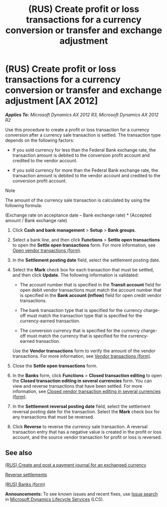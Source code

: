 ﻿---
title: (RUS) Create profit or loss transactions for a currency conversion or transfer and exchange adjustment
TOCTitle: (RUS) Create profit or loss transactions for a currency conversion or transfer and exchange adjustment
ms:assetid: 9a302a8e-29c6-49f0-bb32-bfc1b078e839
ms:mtpsurl: https://technet.microsoft.com/en-us/library/JJ923565(v=AX.60)
ms:contentKeyID: 52075412
ms.date: 04/18/2014
mtps_version: v=AX.60
---

# (RUS) Create profit or loss transactions for a currency conversion or transfer and exchange adjustment [AX 2012]


_**Applies To:** Microsoft Dynamics AX 2012 R3, Microsoft Dynamics AX 2012 R2_

Use this procedure to create a profit or loss transaction for a currency conversion after a currency sale transaction is settled. The transaction type depends on the following factors:

  - If you sold currency for less than the Federal Bank exchange rate, the transaction amount is debited to the conversion profit account and credited to the vendor account.

  - If you sold currency for more than the Federal Bank exchange rate, the transaction amount is debited to the vendor account and credited to the conversion profit account.


> [!NOTE]
> <P>The amount of the currency sale transaction is calculated by using the following formula:</P>
> <P>(Exchange rate on acceptance date – Bank exchange rate) * (Accepted amount / Bank exchange rate)</P>



1.  Click **Cash and bank management** \> **Setup** \> **Bank groups**.

2.  Select a bank line, and then click **Functions** \> **Settle open transactions** to open the **Settle open transactions** form. For more information, see [Open vendor transactions (form)](https://technet.microsoft.com/en-us/library/aa551813\(v=ax.60\)).

3.  In the **Settlement posting date** field, select the settlement posting date.

4.  Select the **Mark** check box for each transaction that must be settled, and then click **Update**. The following information is validated:
    
      - The account number that is specified in the **Transit account** field for open debit vendor transactions must match the account number that is specified in the **Bank account (inflow)** field for open credit vendor transactions.
    
      - The bank transaction type that is specified for the currency charge-off must match the transaction type that is specified for the currency-earned transaction.
    
      - The conversion currency that is specified for the currency charge-off must match the currency that is specified for the currency-earned transaction.
    
    Use the **Vendor transactions** form to verify the amount of the vendor transactions. For more information, see [Vendor transactions (form)](https://technet.microsoft.com/en-us/library/aa572427\(v=ax.60\)).

5.  Close the **Settle open transactions** form.

6.  In the **Banks** form, click **Functions** \> **Closed transaction editing** to open the **Closed transaction editing in several currencies** form. You can view and reverse transactions that have been settled. For more information, see [Closed vendor transaction editing in several currencies (form)](https://technet.microsoft.com/en-us/library/aa556371\(v=ax.60\)).

7.  In the **Settlement reversal posting date** field, select the settlement reversal posting date for the transaction. Select the **Mark** check box for any transactions that must be reversed.

8.  Click **Reverse** to reverse the currency sale transaction. A reversal transaction entry that has a negative value is created in the profit or loss account, and the source vendor transaction for profit or loss is reversed.

## See also

[(RUS) Create and post a payment journal for an exchanged currency](rus-create-and-post-a-payment-journal-for-an-exchanged-currency.md)

[Reverse settlements](reverse-settlements.md)

[(RUS) Banks (form)](https://technet.microsoft.com/en-us/library/jj856183\(v=ax.60\))

  
**Announcements:** To see known issues and recent fixes, use [Issue search](http://go.microsoft.com/fwlink/?linkid=389258) in [Microsoft Dynamics Lifecycle Services](http://go.microsoft.com/fwlink/?linkid=306505) (LCS).

